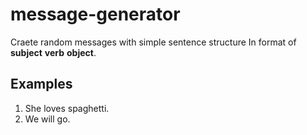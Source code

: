 # message-generator
Craete random messages with simple sentence structure In format of **subject** **verb** **object**.
## Examples
1. She loves spaghetti.
2. We will go.
